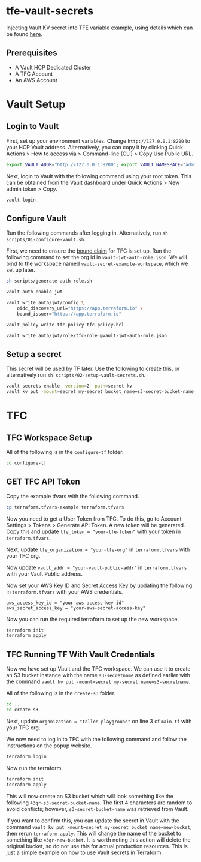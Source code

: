 # tfe-vault-secrets

Injecting Vault KV secret into TFE variable example, using details which can be found [here](https://developer.hashicorp.com/terraform/cloud-docs/workspaces/dynamic-provider-credentials/vault-configuration).

## Prerequisites
* A Vault HCP Dedicated Cluster
* A TFC Account
* An AWS Account

# Vault Setup

## Login to Vault
First, set up your environment variables. Change `http://127.0.0.1:8200` to your HCP Vault address. Alternatively, you can copy it by clicking Quick Actions > How to access via > Command-line (CLI) > Copy Use Public URL.
```bash
export VAULT_ADDR="http://127.0.0.1:8200"; export VAULT_NAMESPACE="admin"
```

Next, login to Vault with the following command using your root token. This can be obtained from the Vault dashboard under Quick Actions > New admin token > Copy.
```bash
vault login
```

## Configure Vault
Run the following commands after logging in. Alternatively, run `sh scripts/01-configure-vault.sh`.

First, we need to ensure the [bound claim](https://developer.hashicorp.com/terraform/cloud-docs/workspaces/dynamic-provider-credentials/workload-identity-tokens#custom-claims) for TFC is set up. Run the following command to set the org id in `vault-jwt-auth-role.json`. We will bind to the workspace named `vault-secret-example-workspace`, which we set up later.

```bash
sh scripts/generate-auth-role.sh
```

```bash
vault auth enable jwt

vault write auth/jwt/config \
    oidc_discovery_url="https://app.terraform.io" \
    bound_issuer="https://app.terraform.io"

vault policy write tfc-policy tfc-policy.hcl

vault write auth/jwt/role/tfc-role @vault-jwt-auth-role.json
```

## Setup a secret
This secret will be used by TF later. Use the following to create this, or alternatively run `sh scripts/02-setup-vault-secrets.sh`.
```bash
vault secrets enable -version=2 -path=secret kv 
vault kv put -mount=secret my-secret bucket_name=s3-secret-bucket-name
```

# TFC

## TFC Workspace Setup
All of the following is in the `configure-tf` folder.
```bash
cd configure-tf
```

## GET TFC API Token
Copy the example tfvars with the following command.
```bash
cp terraform.tfvars-example terraform.tfvars
```

Now you need to get a User Token from TFC. To do this, go to Account Settings > Tokens > Generate API Token. A new token will be generated. Copy this and update `tfe_token = "your-tfe-token"` with your token in `terraform.tfvars`.

Next, update `tfe_organization = "your-tfe-org"` in `terraform.tfvars` with your TFC org.

Now update `vault_addr = "your-vault-public-addr"` in `terraform.tfvars` with your Vault Public address.

Now set your AWS Key ID and Secret Access Key by updating the following in `terraform.tfvars` with your AWS credentials.
```text
aws_access_key_id = "your-aws-access-key-id"
aws_secret_access_key = "your-aws-secret-access-key"
```

Now you can run the required terraform to set up the new workspace.
```bash
terraform init
terraform apply
```

## TFC Running TF With Vault Credentials
Now we have set up Vault and the TFC workspace. We can use it to create an S3 bucket instance with the name `s3-secretname` as defined earlier with the command `vault kv put -mount=secret my-secret name=s3-secretname`.

All of the following is in the `create-s3` folder.
```bash
cd ..
cd create-s3
```

Next, update `organization = "tallen-playground"` on line 3 of `main.tf` with your TFC org.

We now need to log in to TFC with the following command and follow the instructions on the popup website.
```bash
terraform login
```

Now run the terraform.
```bash
terraform init 
terraform apply
```

This will now create an S3 bucket which will look something like the following `43qr-s3-secret-bucket-name`. The first 4 characters are random to avoid conflicts; however, `s3-secret-bucket-name` was retrieved from Vault.

If you want to confirm this, you can update the secret in Vault with the command `vault kv put -mount=secret my-secret bucket_name=new-bucket`, then rerun `terraform apply`. This will change the name of the bucket to something like `43qr-new-bucket`. It is worth noting this action will delete the original bucket, so do not use this for actual production resources. This is just a simple example on how to use Vault secrets in Terraform.